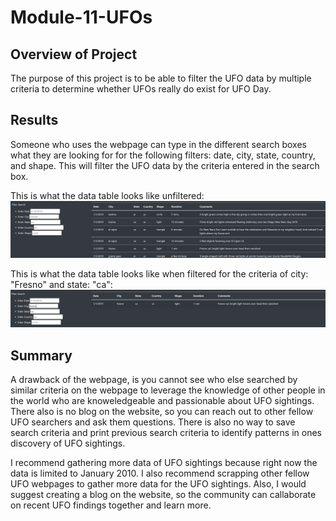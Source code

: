 # Module-11-UFOs

## Overview of Project
The purpose of this project is to be able to filter the UFO data by multiple criteria to determine whether UFOs really do exist for UFO Day.

## Results
Someone who uses the webpage can type in the different search boxes what they are looking for for the following filters: date, city, state, country, and shape. This will filter the UFO data by the criteria entered in the search box.

This is what the data table looks like unfiltered:
![Image](https://github.com/cstern28/Module-11-UFOs/blob/main/static/screenshots/unfiltered_table.png)

This is what the data table looks like when filtered for the criteria of city: "Fresno" and state: "ca":
![Image](https://github.com/cstern28/Module-11-UFOs/blob/main/static/screenshots/filtered_table.png)

## Summary
A drawback of the webpage, is you cannot see who else searched by similar criteria on the webpage to leverage the knowledge of other people in the world who are knoweledgeable and passionable about UFO sightings. There also is no blog on the website, so you can reach out to other fellow UFO searchers and ask them questions. There is also no way to save search criteria and print previous search criteria to identify patterns in ones discovery of UFO sightings.

I recommend gathering more data of UFO sightings because right now the data is limited to January 2010. I also recommend scrapping other fellow UFO webpages to gather more data for the UFO sightings. Also, I would suggest creating a blog on the website, so the community can callaborate on recent UFO findings together and learn more.


